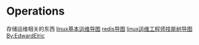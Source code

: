 # Operations
存储运维相关的东西
[linux基本运维导图](https://www.processon.com/mindmap/5c8e4db9e4b0afc74414e27b)
[redis导图](https://www.processon.com/mindmap/5c8d0168e4b02ce2e890ce5b)
[linux运维工程师技能树导图 By:EdwardElric](https://www.processon.com/mindmap/5c8bbe41e4b0d1a5b1000499)
